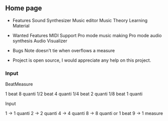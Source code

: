 ## Home page

- Features
  Sound Synthesizer
  Music editor
  Music Theory Learning Material
  
- Wanted Features
  MIDI Support
  Pro mode music making
  Pro mode audio synthesis
  Audio Visualizer

- Bugs
  Note doesn't tie when overflows a measure
  


- Project is open source, I would appreciate any help on this project.

### Input

BeatMeasure

1 beat     8 quanti
1/2 beat   4 quanti
1/4 beat   2 quanti
1/8 beat   1 quanti


Input

1 -> 1 quanti
2 -> 2 quanti
4 -> 4 quanti
8 -> 8 quanti or 1 beat
9 -> 1 measure
